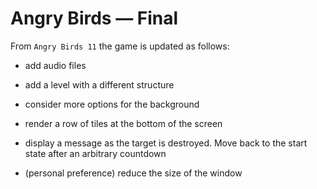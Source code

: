 # Angry Birds — Final

From `Angry Birds 11` the game is updated as follows:

- add audio files

- add a level with a different structure

- consider more options for the background

- render a row of tiles at the bottom of the screen

- display a message as the target is destroyed. Move back to the start state after an arbitrary countdown

- (personal preference) reduce the size of the window
